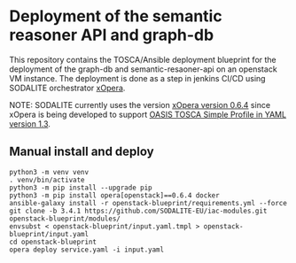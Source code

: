# Deployment of the semantic reasoner API and graph-db
This repository contains the TOSCA/Ansible deployment blueprint for the deployment of the graph-db and semantic-resaoner-api on an openstack VM instance. The deployment is done as a step in jenkins CI/CD using SODALITE orchestrator [xOpera](https://github.com/xlab-si/xopera-opera). 

NOTE: SODALITE currently uses the version [xOpera version 0.6.4](https://pypi.org/project/opera/0.6.4/) since xOpera is being developed to support [OASIS TOSCA Simple Profile in YAML version 1.3](https://www.oasis-open.org/news/announcements/tosca-simple-profile-in-yaml-v1-3-oasis-standard-published).

## Manual install and deploy

```shell script
python3 -m venv venv
. venv/bin/activate
python3 -m pip install --upgrade pip
python3 -m pip install opera[openstack]==0.6.4 docker
ansible-galaxy install -r openstack-blueprint/requirements.yml --force
git clone -b 3.4.1 https://github.com/SODALITE-EU/iac-modules.git openstack-blueprint/modules/
envsubst < openstack-blueprint/input.yaml.tmpl > openstack-blueprint/input.yaml
cd openstack-blueprint
opera deploy service.yaml -i input.yaml               
```